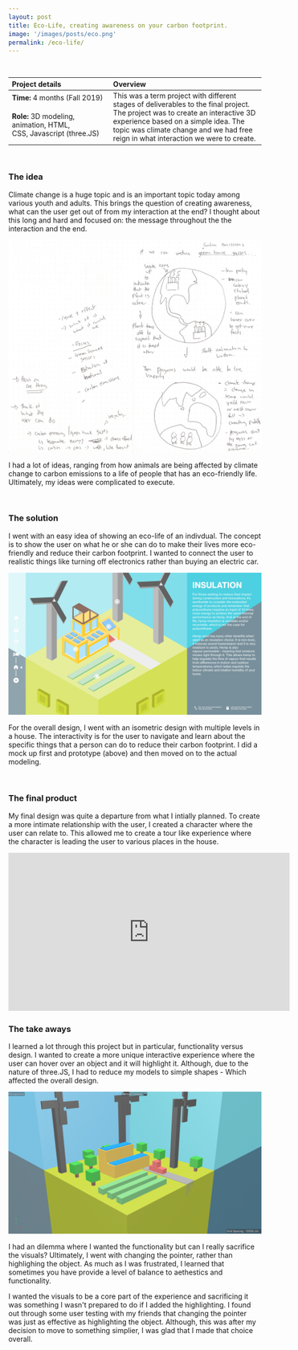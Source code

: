 ```yaml
---
layout: post
title: Eco-Life, creating awareness on your carbon footprint.
image: '/images/posts/eco.png'
permalink: /eco-life/
---
```


<br>

<table>
<colgroup>
<col width="40%" />
<col width="60%" />
</colgroup>
<thead>
<tr align="left">
<th>Project details</th>
<th>Overview</th>
</tr>
</thead>
<tbody>
<tr>
<td markdown="span"><b>Time:</b> 4 months (Fall 2019)</td>
<td rowspan="2">This was a term project with different stages of deliverables to the final project. The project was to create an interactive 3D experience based on a simple idea. The topic was climate change and we had free reign in what interaction we were to create.</td>
</tr>
<tr>
<td markdown="span"><b>Role:</b> 3D modeling, animation, HTML, <br> CSS, Javascript (three.JS)</td>
</tr>
</tbody>
</table>

<br>

### The idea

Climate change is a huge topic and is an important topic today among various youth and adults. This brings the question of creating awareness, what can the user get out of from my interaction at the end? I thought about this long and hard and focused on: the message throughout the the interaction and the end.

![image](/images/posts/ecoidea.png)
    
I had a lot of ideas, ranging from how animals are being affected by climate change to carbon emissions to a life of people that has an eco-friendly life. Ultimately, my ideas were complicated to execute. 

<br>

### The solution

I went with an easy idea of showing an eco-life of an indivdual. The concept is to show the user on what he or she can do to make their lives more eco-friendly and reduce their carbon footprint. I wanted to connect the user to realistic things like turning off electronics rather than buying an electric car.

![image](/images/posts/ecomockup.png)
    
For the overall design, I went with an isometric design with multiple levels in a house. The interactivity is for the user to navigate and learn about the specific things that a person can do to reduce their carbon footprint. I did a mock up first and prototype (above) and then moved on to the actual modeling.

<br>

### The final product

My final design was quite a departure from what I intially planned. To create a more intimate relationship with the user, I created a character where the user can relate to. This allowed me to create a tour like experience where the character is leading the user to various places in the house.

<iframe width="560" height="315" src="https://www.youtube.com/embed/g5-_UNqVJrU" frameborder="0" allow="accelerometer; autoplay; encrypted-media; gyroscope; picture-in-picture" allowfullscreen></iframe>

<br>

### The take aways

I learned a lot through this project but in particular, functionality versus design. I wanted to create a more unique interactive experience where the user can hover over an object and it will highlight it. Although, due to the nature of three.JS, I had to reduce my models to simple shapes - Which affected the overall design.

![image](/images/posts/ecosimple.png)
    
I had an dilemma where I wanted the functionality but can I really sacrifice the visuals? Ultimately, I went with changing the pointer, rather than highlighing the object. As much as I was frustrated, I learned that sometimes you have provide a level of balance to aethestics and functionality. 

I wanted the visuals to be a core part of the experience and sacrificing it was something I wasn't prepared to do if I added the highlighting. I found out through some user testing with my friends that changing the pointer was just as effective as highlighting the object. Although, this was after my decision to move to something simplier, I was glad that I made that choice overall.

<br><br>
